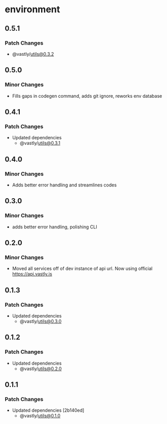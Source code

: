 # environment

## 0.5.1

### Patch Changes

- @vastly/utils@0.3.2

## 0.5.0

### Minor Changes

- Fills gaps in codegen command, adds git ignore, reworks env database

## 0.4.1

### Patch Changes

- Updated dependencies
  - @vastly/utils@0.3.1

## 0.4.0

### Minor Changes

- Adds better error handling and streamlines codes

## 0.3.0

### Minor Changes

- adds better error handling, polishing CLI

## 0.2.0

### Minor Changes

- Moved all services off of dev instance of api url. Now using official https://api.vastly.is

## 0.1.3

### Patch Changes

- Updated dependencies
  - @vastly/utils@0.3.0

## 0.1.2

### Patch Changes

- Updated dependencies
  - @vastly/utils@0.2.0

## 0.1.1

### Patch Changes

- Updated dependencies [2b140ed]
  - @vastly/utils@0.1.0
